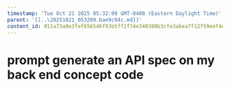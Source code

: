 ```yaml
---
timestamp: 'Tue Oct 21 2025 05:32:09 GMT-0400 (Eastern Daylight Time)'
parent: '[[..\20251021_053209.bae9c94c.md]]'
content_id: 011a73a9e3fef656546f93b5ff2f74e340380b3cfe3abea7f12f59eef4e5ed47
---
```


# prompt generate an API spec on my back end concept code
